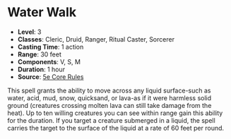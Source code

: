 # Water Walk

- **Level**: 3
- **Classes**: Cleric, Druid, Ranger, Ritual Caster, Sorcerer
- **Casting Time**: 1 action
- **Range**: 30 feet
- **Components**: V, S, M
- **Duration**: 1 hour
- **Source**: [5e Core Rules](http://dnd.wizards.com/articles/features/systems-reference-document-srd)

This spell grants the ability to move across any liquid surface-such as water, acid, mud, snow, quicksand, or lava-as if it were harmless solid ground (creatures crossing molten lava can still take damage from the heat). Up to ten willing creatures you can see within range gain this ability for the duration. If you target a creature submerged in a liquid, the spell carries the target to the surface of the liquid at a rate of 60 feet per round.

